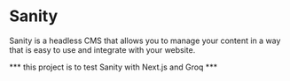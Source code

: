 # Sanity
Sanity is a headless CMS that allows you to manage your content in a way that is easy to use and integrate with your website.

*** this project is to test Sanity with Next.js and Groq ***

